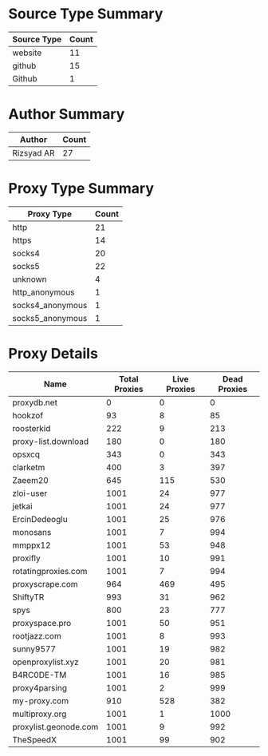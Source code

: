 # Source Type Summary

| Source Type | Count |
|-------------|-------|
| website | 11 |
| github | 15 |
| Github | 1 |


# Author Summary

| Author | Count |
|--------|-------|
| Rizsyad AR | 27 |


# Proxy Type Summary

| Proxy Type | Count |
|------------|-------|
| http | 21 |
| https | 14 |
| socks4 | 20 |
| socks5 | 22 |
| unknown | 4 |
| http_anonymous | 1 |
| socks4_anonymous | 1 |
| socks5_anonymous | 1 |


# Proxy Details

| Name | Total Proxies | Live Proxies | Dead Proxies |
|------|---------------|--------------|---------------|
| proxydb.net | 0 | 0 | 0 |
| hookzof | 93 | 8 | 85 |
| roosterkid | 222 | 9 | 213 |
| proxy-list.download | 180 | 0 | 180 |
| opsxcq | 343 | 0 | 343 |
| clarketm | 400 | 3 | 397 |
| Zaeem20 | 645 | 115 | 530 |
| zloi-user | 1001 | 24 | 977 |
| jetkai | 1001 | 24 | 977 |
| ErcinDedeoglu | 1001 | 25 | 976 |
| monosans | 1001 | 7 | 994 |
| mmppx12 | 1001 | 53 | 948 |
| proxifly | 1001 | 10 | 991 |
| rotatingproxies.com | 1001 | 7 | 994 |
| proxyscrape.com | 964 | 469 | 495 |
| ShiftyTR | 993 | 31 | 962 |
| spys | 800 | 23 | 777 |
| proxyspace.pro | 1001 | 50 | 951 |
| rootjazz.com | 1001 | 8 | 993 |
| sunny9577 | 1001 | 19 | 982 |
| openproxylist.xyz | 1001 | 20 | 981 |
| B4RC0DE-TM | 1001 | 16 | 985 |
| proxy4parsing | 1001 | 2 | 999 |
| my-proxy.com | 910 | 528 | 382 |
| multiproxy.org | 1001 | 1 | 1000 |
| proxylist.geonode.com | 1001 | 9 | 992 |
| TheSpeedX | 1001 | 99 | 902 |
